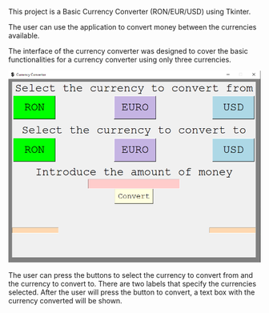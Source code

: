 This project is a Basic Currency Converter (RON/EUR/USD) using Tkinter.

The user can use the application to convert money between the currencies available.

The interface of the currency converter was designed to cover the basic functionalities for a currency converter using only three currencies.

![](Screenshots-design/interface-currency.png)

The user can press the buttons to select the currency to convert from and the currency to convert to. There are two labels that specify the currencies selected.
After the user will press the button to convert, a text box with the currency converted will be shown.

